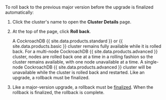 To roll back to the previous major version before the upgrade is finalized automatically:

1. Click the cluster's name to open the **Cluster Details** page.
1. At the top of the page, click **Roll back**.

   A CockroachDB {{ site.data.products.standard }} or {{ site.data.products.basic }} cluster remains fully available while it is rolled back. For a multi-node CockroachDB {{ site.data.products.advanced }} cluster, nodes are rolled back one at a time in a rolling fashion so the cluster remains available, with one node unavailable at a time. A single-node CockroachDB {{ site.data.products.advanced }} cluster will be unavailable while the cluster is rolled back and restarted. Like an upgrade, a rollback must be finalized.
1. Like a major-version upgrade, a rollback must be [finalized](#finalize-a-major-version-upgrade-manually). When the rollback is finalized, the rollback is complete.
